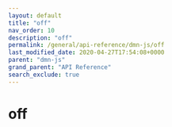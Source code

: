```yaml
---
layout: default
title: "off"
nav_order: 10
description: "off"
permalink: /general/api-reference/dmn-js/off
last_modified_date: 2020-04-27T17:54:08+0000
parent: "dmn-js"
grand_parent: "API Reference"
search_exclude: true
---
```


# off
